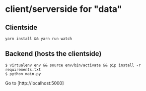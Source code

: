 # client/serverside for "data"

## Clientside

```
yarn install && yarn run watch
```

## Backend (hosts the clientside)

```
$ virtualenv env && source env/bin/activate && pip install -r requirements.txt
$ python main.py
```

Go to [http://localhost:5000]